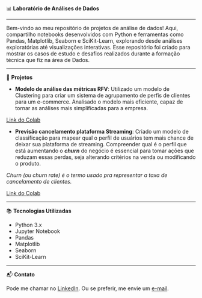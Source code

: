 📊 **Laboratório de Análises de Dados**

---

Bem-vindo ao meu repositório de projetos de análise de dados! Aqui, compartilho notebooks desenvolvidos com Python e ferramentas como Pandas, Matplotlib, Seaborn e SciKit-Learn, explorando desde análises exploratórias até visualizações interativas.
Esse repositório foi criado para mostrar os casos de estudo e desafios realizados durante a formação técnica que fiz na área de Dados.

---
🚀 **Projetos**

- **Modelo de análise das métricas RFV**: Utilizado um modelo de Clustering para criar um sistema de agrupamento de perfis de clientes para um e-commerce. Analisado o modelo mais eficiente, capaz de tornar as análises mais simplificadas para a empresa.

[Link do Colab](https://colab.research.google.com/drive/1xZrZQv5FIxfiIlJlPupMjq-_v1vLPmkH)

- **Previsão cancelamento plataforma Streaming**: Criado um modelo de classificação para mapear qual o perfil de usuários tem mais chance de deixar sua plataforma de streaming. Compreender qual é o perfil que está aumentando o ***churn*** do negócio é essencial para tomar ações que reduzam essas perdas, seja alterando critérios na venda ou modificando o produto.

*Churn (ou churn rate) é o termo usado pra representar a taxa de cancelamento de clientes.*

[Link do Colab](https://colab.research.google.com/drive/1NkcAvkRekYeEIWZ1_p3EhGGnR6c9MTuU#scrollTo=8TNfa498wWgm)

---
📚 **Tecnologias Utilizadas**

- Python 3.x
- Jupyter Notebook
- Pandas
- Matplotlib
- Seaborn
- SciKit-Learn
---

📬 **Contato**

Pode me chamar no [LinkedIn](https://www.linkedin.com/in/flavio-foga%C3%A7a-a71615199/). Ou se preferir, me envie um [e-mail](mailto:flavio.eli22@live.com).
